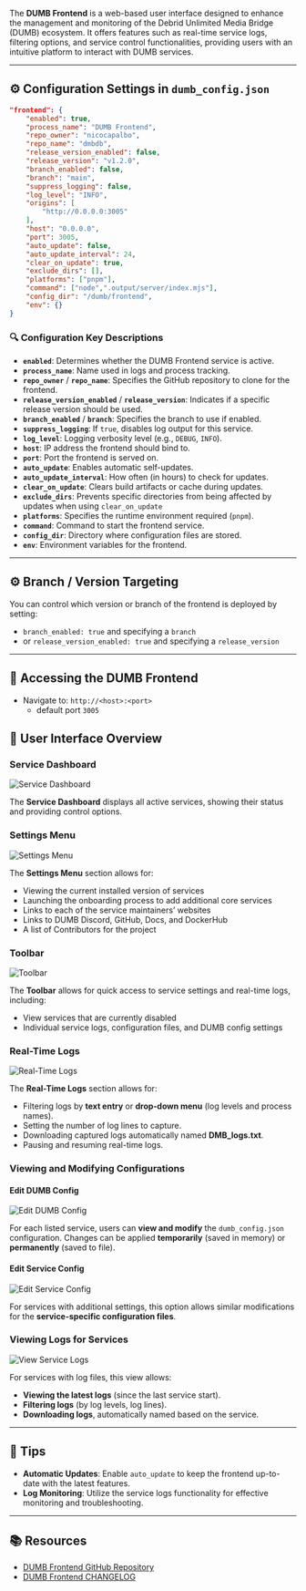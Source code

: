 The **DUMB Frontend** is a web-based user interface designed to enhance the management and monitoring of the Debrid Unlimited Media Bridge (DUMB) ecosystem. It offers features such as real-time service logs, filtering options, and service control functionalities, providing users with an intuitive platform to interact with DUMB services.

---

## ⚙️ Configuration Settings in `dumb_config.json`

```json
"frontend": {
    "enabled": true,
    "process_name": "DUMB Frontend",
    "repo_owner": "nicocapalbo",
    "repo_name": "dmbdb",
    "release_version_enabled": false,
    "release_version": "v1.2.0",
    "branch_enabled": false,
    "branch": "main",
    "suppress_logging": false,
    "log_level": "INFO",            
    "origins": [
        "http://0.0.0.0:3005"
    ],
    "host": "0.0.0.0",
    "port": 3005,            
    "auto_update": false,
    "auto_update_interval": 24,
    "clear_on_update": true,
    "exclude_dirs": [],
    "platforms": ["pnpm"],
    "command": ["node",".output/server/index.mjs"],
    "config_dir": "/dumb/frontend",
    "env": {}            
}
```

### 🔍 Configuration Key Descriptions

- **`enabled`**: Determines whether the DUMB Frontend service is active.
- **`process_name`**: Name used in logs and process tracking.
- **`repo_owner`** / **`repo_name`**: Specifies the GitHub repository to clone for the frontend.
- **`release_version_enabled`** / **`release_version`**: Indicates if a specific release version should be used.
- **`branch_enabled`** / **`branch`**: Specifies the branch to use if enabled.
- **`suppress_logging`**: If `true`, disables log output for this service.
- **`log_level`**: Logging verbosity level (e.g., `DEBUG`, `INFO`).
- **`host`**: IP address the frontend should bind to.
- **`port`**: Port the frontend is served on.
- **`auto_update`**: Enables automatic self-updates.
- **`auto_update_interval`**: How often (in hours) to check for updates.
- **`clear_on_update`**: Clears build artifacts or cache during updates.
- **`exclude_dirs`**: Prevents specific directories from being affected by updates when using `clear_on_update`
- **`platforms`**: Specifies the runtime environment required (`pnpm`).
- **`command`**: Command to start the frontend service.
- **`config_dir`**: Directory where configuration files are stored.
- **`env`**: Environment variables for the frontend.

---

## ⚙️ Branch / Version Targeting
You can control which version or branch of the frontend is deployed by setting:

- `branch_enabled: true` and specifying a `branch`
- or `release_version_enabled: true` and specifying a `release_version`

---

## 🚪 Accessing the DUMB Frontend
- Navigate to: `http://<host>:<port>`
    - default port `3005`

## 📸 User Interface Overview

### Service Dashboard

![Service Dashboard](../../assets/images/dmb_frontend/service_dashboard.PNG)

The **Service Dashboard** displays all active services, showing their status and providing control options.

### Settings Menu

![Settings Menu](../../assets/images/dmb_frontend/dumb_settings_menu.PNG)

The **Settings Menu** section allows for:

- Viewing the current installed version of services
- Launching the onboarding process to add additional core services 
- Links to each of the service maintainers’ websites
- Links to DUMB Discord, GitHub, Docs, and DockerHub
- A list of Contributors for the project  

### Toolbar

![Toolbar](../../assets/images/dmb_frontend/toolbar.PNG)

The **Toolbar** allows for quick access to service settings and real-time logs, including:

* View services that are currently disabled
* Individual service logs, configuration files, and DUMB config settings


### Real-Time Logs

![Real-Time Logs](../../assets/images/dmb_frontend/real_time_logs.PNG)

The **Real-Time Logs** section allows for:

- Filtering logs by **text entry** or **drop-down menu** (log levels and process names).
- Setting the number of log lines to capture.
- Downloading captured logs automatically named **DMB_logs.txt**.
- Pausing and resuming real-time logs.

### Viewing and Modifying Configurations

#### Edit DUMB Config

![Edit DUMB Config](../../assets/images/dmb_frontend/edit_dumb_config.PNG)

For each listed service, users can **view and modify** the `dumb_config.json` configuration. Changes can be applied **temporarily** (saved in memory) or **permanently** (saved to file).

#### Edit Service Config

![Edit Service Config](../../assets/images/dmb_frontend/edit_service_config.PNG)

For services with additional settings, this option allows similar modifications for the **service-specific configuration files**.

### Viewing Logs for Services

![View Service Logs](../../assets/images/dmb_frontend/view_service_logs.PNG)

For services with log files, this view allows:

- **Viewing the latest logs** (since the last service start).
- **Filtering logs** (by log levels, log lines).
- **Downloading logs**, automatically named based on the service.

---

## 🧠 Tips

- **Automatic Updates**: Enable `auto_update` to keep the frontend up-to-date with the latest features.
- **Log Monitoring**: Utilize the service logs functionality for effective monitoring and troubleshooting.

---

## 📚 Resources

- [DUMB Frontend GitHub Repository](https://github.com/nicocapalbo/dmbdb)
- [DUMB Frontend CHANGELOG](https://github.com/nicocapalbo/dmbdb/blob/main/CHANGELOG.md)
